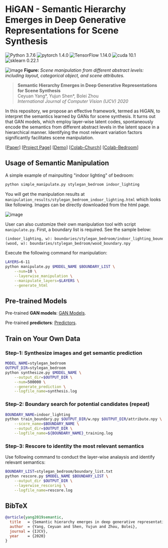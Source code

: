# HiGAN - Semantic Hierarchy Emerges in Deep Generative Representations for Scene Synthesis

![Python 3.7.6](https://img.shields.io/badge/python-3.7.6-green.svg?style=plastic)
![pytorch 1.4.0](https://img.shields.io/badge/pytorch-1.4.0-green.svg?style=plastic)
![TensorFlow 1.14.0](https://img.shields.io/badge/tensorflow-1.14.0-green.svg?style=plastic)
![cuda 10.1](https://img.shields.io/badge/cuda-10.1-green.svg?style=plastic)
![sklearn 0.22.1](https://img.shields.io/badge/sklearn-0.22.1-green.svg?style=plastic)

![image](./teaser.jpg)
**Figure:** *Scene manipulation from different abstract levels: including layout, categorical object, and scene attributes.*

> **Semantic Hierarchy Emerges in Deep Generative Representations for Scene Synthesis** <br>
> Ceyuan Yang*, Yujun Shen*, Bolei Zhou <br>
> *International Journal of Computer Vision (IJCV) 2020*

In this repository, we propose an effective framework, termed as HiGAN, to interpret the semantics learned by GANs for scene synthesis. It turns out that GAN models, which employ layer-wise latent codes, spontaneously encode the semantics from different abstract levels in the latent space in a hierarchical manner. Identifying the most relevant variation factors significantly facilitates scene manipulation.

[[Paper](https://arxiv.org/pdf/1911.09267.pdf)]
[[Project Page](https://genforce.github.io/higan/)]
[[Demo](https://www.youtube.com/watch?v=X5yWu2Jwjpg)]
[[Colab-Church](https://colab.research.google.com/github/genforce/higan/blob/master/docs/HiGAN_Church.ipynb)]
[[Colab-Bedroom](https://colab.research.google.com/github/genforce/higan/blob/master/docs/HiGAN_Bedroom.ipynb)]

## Usage of Semantic Manipulation

A simple example of mainpulting "indoor lighting" of bedroom:

```bash
python simple_manipulate.py stylegan_bedroom indoor_lighting
```

You will get the manipulation results at `manipulation_results/stylegan_bedroom_indoor_lighting.html` which looks like following. Images can be directly downloaded from the html page.

![image](./html_example.jpg)

User can also customize their own manipulation tool with script `manipulate.py`. First, a boundary list is required. See the sample below:

```txt
(indoor_lighting, w): boundaries/stylegan_bedroom/indoor_lighting_boundary.npy
(wood, w): boundaries/stylegan_bedroom/wood_boundary.npy
```

Execute the following command for manipulation:

```bash
LAYERS=6-11
python manipulate.py $MODEL_NAME $BOUNDARY_LIST \
    --num=10 \
    --layerwise_manipulation \
    --manipulate_layers=$LAYERS \
    --generate_html
```

## Pre-trained Models

Pre-trained **GAN models**: [GAN Models](./models/README.md).

Pre-trained **predictors**: [Predictors](./predictors/README.md).

## Train on Your Own Data

### Step-1: Synthesize images and get semantic prediction

```bash
MODEL_NAME=stylegan_bedroom
OUTPUT_DIR=stylegan_bedroom
python synthesize.py $MODEL_NAME \
    --output_dir=$OUTPUT_DIR \
    --num=500000 \
    --generate_prediction \
    --logfile_name=synthesis.log
```

### Step-2: Boundary search for potential candidates (repeat)

```bash
BOUNDARY_NAME=indoor_lighting
python train_boundary.py $OUTPUT_DIR/w.npy $OUTPUT_DIR/attribute.npy \
    --score_name=$BOUNDARY_NAME \
    --output_dir=$OUTPUT_DIR \
    --logfile_name=${BOUNDARY_NAME}_training.log
```

### Step-3: Rescore to identity the most relevant semantics

Use following command to conduct the layer-wise analaysis and identify relevant semantics:

```bash
BOUNDARY_LIST=stylegan_bedroom/boundary_list.txt
python rescore.py $MODEL_NAME $BOUNDARY_LIST \
    --output_dir $OUTPUT_DIR \
    --layerwise_rescoring \
    --logfile_name=rescore.log
```

## BibTeX

```bibtex
@article{yang2019semantic,
  title   = {Semantic hierarchy emerges in deep generative representations for scene synthesis},
  author  = {Yang, Ceyuan and Shen, Yujun and Zhou, Bolei},
  journal = {IJCV},
  year    = {2020}
}
```

